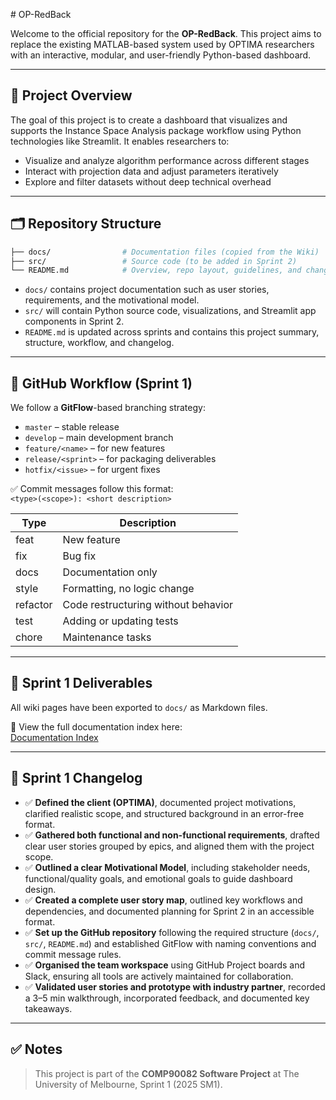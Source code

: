 \# OP-RedBack

Welcome to the official repository for the **OP-RedBack**. This project aims to replace the existing MATLAB-based system used by OPTIMA researchers with an interactive, modular, and user-friendly Python-based dashboard.

---

## 📌 Project Overview

The goal of this project is to create a dashboard that visualizes and supports the Instance Space Analysis package workflow using Python technologies like Streamlit. It enables researchers to:

- Visualize and analyze algorithm performance across different stages
- Interact with projection data and adjust parameters iteratively
- Explore and filter datasets without deep technical overhead

---

## 🗂️ Repository Structure

```bash
├── docs/                # Documentation files (copied from the Wiki)
├── src/                 # Source code (to be added in Sprint 2)
└── README.md            # Overview, repo layout, guidelines, and changelog
```

- `docs/` contains project documentation such as user stories, requirements, and the motivational model.
- `src/` will contain Python source code, visualizations, and Streamlit app components in Sprint 2.
- `README.md` is updated across sprints and contains this project summary, structure, workflow, and changelog.

---

## 🚦 GitHub Workflow (Sprint 1)

We follow a **GitFlow**-based branching strategy:

- `master` – stable release
- `develop` – main development branch
- `feature/<name>` – for new features
- `release/<sprint>` – for packaging deliverables
- `hotfix/<issue>` – for urgent fixes

✅ Commit messages follow this format:  
`<type>(<scope>): <short description>`

| Type      | Description                            |
|-----------|----------------------------------------|
| feat      | New feature                            |
| fix       | Bug fix                                |
| docs      | Documentation only                     |
| style     | Formatting, no logic change            |
| refactor  | Code restructuring without behavior    |
| test      | Adding or updating tests               |
| chore     | Maintenance tasks                      |

---

## 🧭 Sprint 1 Deliverables

All wiki pages have been exported to `docs/` as Markdown files.

📄 View the full documentation index here:  
[Documentation Index](./docs/README.md)

---

## 📜 Sprint 1 Changelog

- ✅ **Defined the client (OPTIMA)**, documented project motivations, clarified realistic scope, and structured background in an error-free format.  
- ✅ **Gathered both functional and non-functional requirements**, drafted clear user stories grouped by epics, and aligned them with the project scope.
- ✅ **Outlined a clear Motivational Model**, including stakeholder needs, functional/quality goals, and emotional goals to guide dashboard design.  
- ✅ **Created a complete user story map**, outlined key workflows and dependencies, and documented planning for Sprint 2 in an accessible format.  
- ✅ **Set up the GitHub repository** following the required structure (`docs/`, `src/`, `README.md`) and established GitFlow with naming conventions and commit message rules.  
- ✅ **Organised the team workspace** using GitHub Project boards and Slack, ensuring all tools are actively maintained for collaboration.  
- ✅ **Validated user stories and prototype with industry partner**, recorded a 3–5 min walkthrough, incorporated feedback, and documented key takeaways.  

---

## ✅ Notes

> This project is part of the **COMP90082 Software Project** at The University of Melbourne, Sprint 1 (2025 SM1).
